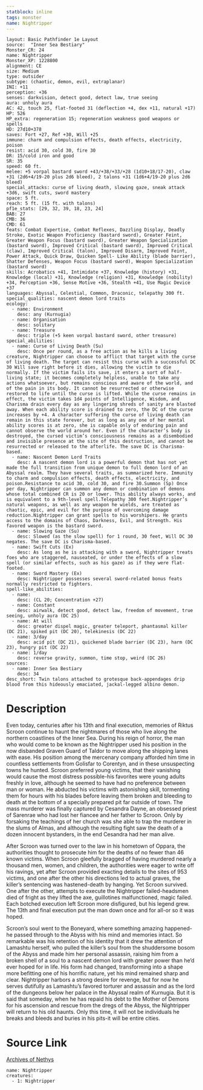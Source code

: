 ```yaml
---
statblock: inline
tags: monster
name: Nightripper
---
```

```statblock
layout: Basic Pathfinder 1e Layout
source:  "Inner Sea Bestiary"
Monster_CR: 24
name: Nightripper
Monster_XP: 1228800
alignment: CE
size: Medium
type: outsider
subtype: (chaotic, demon, evil, extraplanar)
INI: +11
perception: +36
senses: darkvision, detect good, detect law, true seeing
aura: unholy aura
AC: 42, touch 25, flat-footed 31 (deflection +4, dex +11, natural +17)
HP: 526
HP_extra: regeneration 15; regeneration weakness good weapons or spells
HD: 27d10+378
saves: Fort +27, Ref +30, Will +25
immune: charm and compulsion effects, death effects, electricity, poison
resist: acid 30, cold 30, fire 30
DR: 15/cold iron and good
SR: 35
speed: 60 ft.
melee: +5 vorpal bastard sword +43/+38/+33/+28 (1d10+18/17-20), claw +31 (2d6+4/19-20 plus 2d6 bleed), 2 talons +31 (1d6+4/19-20 plus 2d6 bleed)
special_attacks: curse of living death, slowing gaze, sneak attack +3d6, swift cuts, sword mastery
space: 5 ft.
reach: 5 ft. (15 ft. with talons)
pf1e_stats: [29, 32, 39, 18, 23, 24]
BAB: 27
CMB: 36
CMD: 61
feats: Combat Expertise, Combat Reflexes, Dazzling Display, Deadly Stroke, Exotic Weapon Proficiency (bastard sword), Greater Feint, Greater Weapon Focus (bastard sword), Greater Weapon Specialization (bastard sword), Improved Critical (bastard sword), Improved Critical (claw), Improved Critical (talon), Improved Disarm, Improved Feint, Power Attack, Quick Draw, Quicken Spell- Like Ability (blade barrier), Shatter Defenses, Weapon Focus (bastard sword), Weapon Specialization (bastard sword)
skills: Acrobatics +41, Intimidate +37, Knowledge (history) +31, Knowledge (local) +31, Knowledge (religion) +31, Knowledge (nobility) +34, Perception +36, Sense Motive +36, Stealth +41, Use Magic Device +37
languages: Abyssal, Celestial, Common, Draconic, telepathy 300 ft.
special_qualities: nascent demon lord traits
ecology:
  - name: Environment
    desc: any (Kurnugia)
  - name: Organisation
    desc: solitary
  - name: Treasure
    desc: triple (+5 keen vorpal bastard sword, other treasure)
special_abilities:
  - name: Curse of Living Death (Su)
    desc: Once per round, as a free action as he kills a living creature, Nightripper can choose to afflict that target with the curse of living death. The target can resist this curse with a successful DC 30 Will save right before it dies, allowing the victim to die normally. If the victim fails its save, it enters a sort of half-living state; it becomes completely helpless, unable to take any actions whatsoever, but remains conscious and aware of the world, and of the pain in its body. It cannot be resurrected or otherwise restored to life until the curse is lifted. While the curse remains in effect, the victim takes 1d4 points of Intelligence, Wisdom, and Charisma drain every day as any lingering shreds of sanity are blasted away. When each ability score is drained to zero, the DC of the curse increases by +4. A character suffering the curse of living death can remain in this state forever, but as long as any one of her mental ability scores is at zero, she is capable only of enduring pain and cannot observe the world around her. Even if the character’s body is destroyed, the cursed victim’s consciousness remains as a disembodied and invisible presence at the site of this destruction, and cannot be resurrected or released to the afterlife. The save DC is Charisma-based.
  - name: Nascent Demon Lord Traits
    desc: A nascent demon lord is a powerful demon that has not yet made the full transition from unique demon to full demon lord of an Abyssal realm. They have several traits, as summarized here. Immunity to charm and compulsion effects, death effects, electricity, and poison.Resistance to acid 30, cold 30, and fire 30.Summon (Sp) Once per day, Nightripper can summon any demon or combination of demons whose total combined CR is 20 or lower. This ability always works, and is equivalent to a 9th-level spell.Telepathy 300 feet.Nightripper’s natural weapons, as well as any weapon he wields, are treated as chaotic, epic, and evil for the purpose of overcoming damage reduction.Nightripper can grant spells to his worshipers. He grants access to the domains of Chaos, Darkness, Evil, and Strength. His favored weapon is the bastard sword.
  - name: Slowing Gaze (Su)
    desc: Slowed (as the slow spell) for 1 round, 30 feet, Will DC 30 negates. The save DC is Charisma-based.
  - name: Swift Cuts (Ex)
    desc: As long as he is attacking with a sword, Nightripper treats foes who are staggered, nauseated, or under the effects of a slow spell (or similar effects, such as his gaze) as if they were flat-footed.
  - name: Sword Mastery (Ex)
    desc: Nightripper possesses several sword-related bonus feats normally restricted to fighters.
spell-like_abilities:
  - name:
    desc: (CL 20; Concentration +27)
  - name: Constant
    desc: airwalk, detect good, detect law, freedom of movement, true seeing, unholy aura (DC 25)
  - name: At will
    desc: greater dispel magic, greater teleport, phantasmal killer (DC 21), spiked pit (DC 20), telekinesis (DC 22)
  - name: 3/day
    desc: acid pit (DC 21), quickened blade barrier (DC 23), harm (DC 23), hungry pit (DC 22)
  - name: 1/day
    desc: reverse gravity, summon, time stop, weird (DC 26)
sources:
  - name: Inner Sea Bestiary
    desc: 34
desc_short: Twin talons attached to grotesque back-appendages drip blood from this hideously emaciated, jackal-legged albino demon.
```
# Description
Even today, centuries after his 13th and final execution, memories of Riktus Scroon continue to haunt the nightmares of those who live along the northern coastlines of the Inner Sea. During his reign of horror, the man who would come to be known as the Nightripper used his position in the now disbanded Graven Guard of Taldor to move along the shipping lanes with ease. His position among the mercenary company afforded him time in countless settlements from Golisfar to Corentyn, and in these unsuspecting towns he hunted. Scroon preferred young victims, that their vanishing would cause the most distress possible-his favorites were young adults freshly in love, although he seemed to have had no preference between man or woman. He abducted his victims with astonishing skill, tormenting them for hours with his blades before leaving them broken and bleeding to death at the bottom of a specially prepared pit far outside of town. The mass murderer was finally captured by Cesandra Dayne, an obsessed priest of Sarenrae who had lost her fiancee and her father to Scroon. Only by forsaking the teachings of her church was she able to trap the murderer in the slums of Almas, and although the resulting fight saw the death of a dozen innocent bystanders, in the end Cesandra had her man alive.

After Scroon was turned over to the law in his hometown of Oppara, the authorities thought to prosecute him for the deaths of no fewer than 46 known victims. When Scroon gleefully bragged of having murdered nearly a thousand men, women, and children, the authorities were eager to write off his ravings, yet after Scroon provided exacting details to the sites of 953 victims, and one after the other his directions led to actual graves, the killer’s sentencing was hastened-death by hanging. Yet Scroon survived. One after the other, attempts to execute the Nightripper failed-headsmen died of fright as they lifted the axe, guillotines malfunctioned, magic failed. Each botched execution left Scroon more disfigured, but his legend grew. The 13th and final execution put the man down once and for all-or so it was hoped.

Scroon’s soul went to the Boneyard, where something amazing happened-he passed through to the Abyss with his mind and memories intact. So remarkable was his retention of his identity that it drew the attention of Lamashtu herself, who pulled the killer’s soul from the shuddersome bosom of the Abyss and made him her personal assassin, raising him from a broken shell of a soul to a nascent demon lord with greater power than he’d ever hoped for in life. His form had changed, transforming into a shape more befitting one of his horrific nature, yet his mind remained sharp and clear. Nightripper harbors a strong desire for revenge, but for now he serves dutifully as Lamashtu’s favored torturer and assassin and as the lord of the dungeons below her palace in the Abyssal realm of Kurnugia. But it is said that someday, when he has repaid his debt to the Mother of Demons for his ascension and rescue from the dregs of the Abyss, the Nightripper will return to his old haunts. Only this time, it will not be individuals he breaks and bleeds and buries in his pits-it will be entire cities.
# Source Link
[Archives of Nethys](https://aonprd.com/MonsterDisplay.aspx?ItemName=Nightripper)
```encounter-table
name: Nightripper
creatures:
  - 1: Nightripper
```
